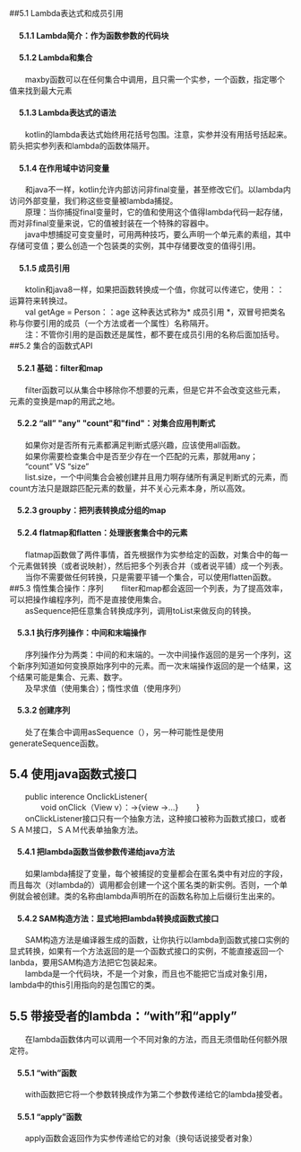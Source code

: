 ##5.1 Lambda表达式和成员引用
#### &emsp; 5.1.1 Lambda简介：作为函数参数的代码块
#### &emsp; 5.1.2 Lambda和集合
&emsp;&emsp;maxby函数可以在任何集合中调用，且只需一个实参，一个函数，指定哪个值来找到最大元素
#### &emsp; 5.1.3 Lambda表达式的语法
&emsp;&emsp;kotlin的lambda表达式始终用花括号包围。注意，实参并没有用括号括起来。箭头把实参列表和lambda的函数体隔开。
#### &emsp; 5.1.4 在作用域中访问变量
&emsp;&emsp;和java不一样，kotlin允许内部访问非final变量，甚至修改它们。以lambda内访问外部变量，我们称这些变量被lambda捕捉。  
&emsp;&emsp;原理：当你捕捉final变量时，它的值和使用这个值得lambda代码一起存储，而对非final变量来说，它的值被封装在一个特殊的容器中。  
&emsp;&emsp;java中想捕捉可变变量时，可用两种技巧，要么声明一个单元素的素组，其中存储可变值；要么创造一个包装类的实例，其中存储要改变的值得引用。
#### &emsp; 5.1.5 成员引用
&emsp;&emsp;ktolin和java8一样，如果把函数转换成一个值，你就可以传递它，使用：：运算符来转换过。  
&emsp;&emsp;val getAge = Person：：age   这种表达式称为* 成员引用 *，双冒号把类名称与你要引用的成员（一个方法或者一个属性）名称隔开。  
&emsp;&emsp;注：不管你引用的是函数还是属性，都不要在成员引用的名称后面加括号。
##5.2 集合的函数式API
#### &emsp;5.2.1 基础：filter和map
&emsp;&emsp;filter函数可以从集合中移除你不想要的元素，但是它并不会改变这些元素，元素的变换是map的用武之地。
#### &emsp;5.2.2 “all” "any" "count"和"find"：对集合应用判断式
&emsp;&emsp;如果你对是否所有元素都满足判断式感兴趣，应该使用all函数。  
&emsp;&emsp;如果你需要检查集合中是否至少存在一个匹配的元素，那就用any；  
&emsp;&emsp;“count” VS “size”  
&emsp;&emsp;list.size，一个中间集合会被创建并且用力啊存储所有满足判断式的元素，而count方法只是跟踪匹配元素的数量，并不关心元素本身，所以高效。
#### &emsp;5.2.3 groupby：把列表转换成分组的map
#### &emsp;5.2.4 flatmap和flatten：处理嵌套集合中的元素
&emsp;&emsp;flatmap函数做了两件事情，首先根据作为实参给定的函数，对集合中的每一个元素做转换（或者说映射），然后把多个列表合并（或者说平铺）成一个列表。  
&emsp;&emsp;当你不需要做任何转换，只是需要平铺一个集合，可以使用flatten函数。
##5.3 惰性集合操作：序列
&emsp;&emsp;fliter和map都会返回一个列表，为了提高效率，可以把操作编程序列，而不是直接使用集合。   
&emsp;&emsp;asSequence把任意集合转换成序列，调用toList来做反向的转换。
#### &emsp;5.3.1 执行序列操作：中间和末端操作
&emsp;&emsp;序列操作分为两类：中间的和末端的。一次中间操作返回的是另一个序列，这个新序列知道如何变换原始序列中的元素。而一次末端操作返回的是一个结果，这个结果可能是集合、元素、数字。  
&emsp;&emsp;及早求值（使用集合）；惰性求值（使用序列）
#### &emsp;5.3.2 创建序列
&emsp;&emsp;处了在集合中调用asSequence（），另一种可能性是使用generateSequence函数。
## 5.4 使用java函数式接口
&emsp;&emsp;public interence OnclickListener{  
&emsp;&emsp;&emsp;&emsp;void onClick（View v）：→{view ->...}
&emsp;&emsp;}   
&emsp;&emsp;onClickListener接口只有一个抽象方法，这种接口被称为函数式接口，或者ＳＡＭ接口，ＳＡＭ代表单抽象方法。
#### &emsp;5.4.1 把lambda函数当做参数传递给java方法
&emsp;&emsp;如果lambda捕捉了变量，每个被捕捉的变量都会在匿名类中有对应的字段，而且每次（对lambda的）调用都会创建一个这个匿名类的新实例。否则，一个单例就会被创建。类的名称由lambda声明所在的函数名称加上后缀衍生出来的。
#### &emsp;5.4.2 SAM构造方法：显式地把lambda转换成函数式接口
&emsp;&emsp;SAM构造方法是编译器生成的函数，让你执行以lambda到函数式接口实例的显式转换，如果有一个方法返回的是一个函数式接口的实例，不能直接返回一个lanbda，要用SAM构造方法把它包装起来。  
&emsp;&emsp;lambda是一个代码块，不是一个对象，而且也不能把它当成对象引用，lambda中的this引用指向的是包围它的类。
## 5.5 带接受者的lambda：“with”和“apply”
&emsp;&emsp;在lambda函数体内可以调用一个不同对象的方法，而且无须借助任何额外限定符。
#### &emsp;5.5.1 “with”函数
&emsp;&emsp;with函数把它将一个参数转换成作为第二个参数传递给它的lambda接受者。
#### &emsp;5.5.1 “apply”函数
&emsp;&emsp;apply函数会返回作为实参传递给它的对象（换句话说接受者对象）





































